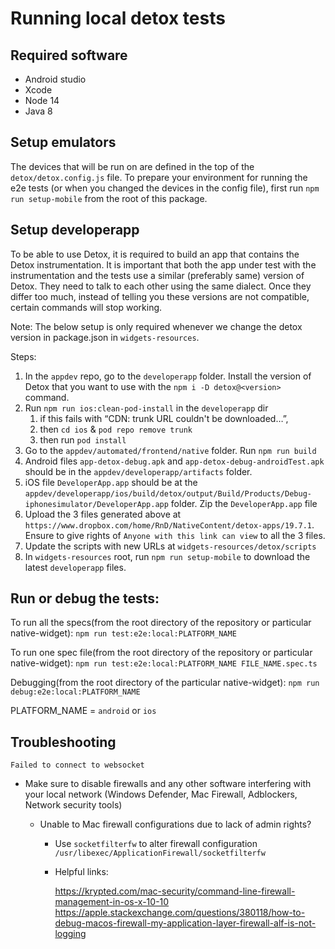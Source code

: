 # Running local detox tests

## Required software

-   Android studio
-   Xcode
-   Node 14
-   Java 8

## Setup emulators

The devices that will be run on are defined in the top of the `detox/detox.config.js` file.
To prepare your environment for running the e2e tests (or when you changed the devices in the config file), first run `npm run setup-mobile` from the root of this package.

## Setup developerapp

To be able to use Detox, it is required to build an app that contains the Detox instrumentation. It is important that both the app under test with the instrumentation and the tests use a similar (preferably same) version of Detox. They need to talk to each other using the same dialect. Once they differ too much, instead of telling you these versions are not compatible, certain commands will stop working.

Note: The below setup is only required whenever we change the detox version in package.json in `widgets-resources`.

Steps:

1. In the `appdev` repo, go to the `developerapp` folder. Install the version of Detox that you want to use with the `npm i -D detox@<version>` command.
2. Run `npm run ios:clean-pod-install` in the `developerapp` dir
    1. if this fails with “CDN: trunk URL couldn't be downloaded…”,
    2. then `cd ios` & `pod repo remove trunk`
    3. then run `pod install`
3. Go to the `appdev/automated/frontend/native` folder. Run `npm run build`
4. Android files `app-detox-debug.apk` and `app-detox-debug-androidTest.apk` should be in the `appdev/developerapp/artifacts` folder.
5. iOS file `DeveloperApp.app` should be at the `appdev/developerapp/ios/build/detox/output/Build/Products/Debug-iphonesimulator/DeveloperApp.app` folder. Zip the `DeveloperApp.app` file
6. Upload the 3 files generated above at `https://www.dropbox.com/home/RnD/NativeContent/detox-apps/19.7.1`. Ensure to give rights of `Anyone with this link can view` to all the 3 files.
7. Update the scripts with new URLs at `widgets-resources/detox/scripts`
8. In `widgets-resources` root, run `npm run setup-mobile` to download the latest `developerapp` files.

## Run or debug the tests:

To run all the specs(from the root directory of the repository or particular native-widget): `npm run test:e2e:local:PLATFORM_NAME`

To run one spec file(from the root directory of the repository or particular native-widget): `npm run test:e2e:local:PLATFORM_NAME FILE_NAME.spec.ts`

Debugging(from the root directory of the particular native-widget): `npm run debug:e2e:local:PLATFORM_NAME`

PLATFORM_NAME = `android` or `ios`

## Troubleshooting

`Failed to connect to websocket`

-   Make sure to disable firewalls and any other software interfering with your local network (Windows Defender, Mac Firewall, Adblockers, Network security tools)

    -   Unable to Mac firewall configurations due to lack of admin rights?

        -   Use `socketfilterfw` to alter firewall configuration `/usr/libexec/ApplicationFirewall/socketfilterfw`
        -   Helpful links:

            https://krypted.com/mac-security/command-line-firewall-management-in-os-x-10-10
            https://apple.stackexchange.com/questions/380118/how-to-debug-macos-firewall-my-application-layer-firewall-alf-is-not-logging
